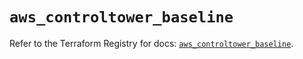 # `aws_controltower_baseline`

Refer to the Terraform Registry for docs: [`aws_controltower_baseline`](https://registry.terraform.io/providers/hashicorp/aws/6.14.0/docs/resources/controltower_baseline).
